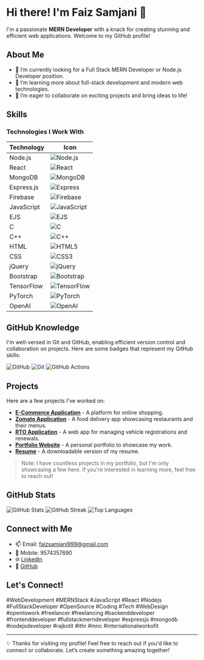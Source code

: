 # Hi there! I'm Faiz Samjani 👋

I'm a passionate **MERN Developer** with a knack for creating stunning and efficient web applications. Welcome to my GitHub profile!

## About Me

- 🔭 I’m currently looking for a Full Stack MERN Developer or Node.js Developer position.
- 🌱 I’m learning more about full-stack development and modern web technologies.
- 💼 I’m eager to collaborate on exciting projects and bring ideas to life!

## Skills

### Technologies I Work With

| Technology | Icon |
|------------|------|
| Node.js    | ![Node.js](https://img.shields.io/badge/Node.js-339933?style=flat&logo=nodedotjs&logoColor=white) |
| React      | ![React](https://img.shields.io/badge/React-61DAFB?style=flat&logo=react&logoColor=black) |
| MongoDB    | ![MongoDB](https://img.shields.io/badge/MongoDB-47A248?style=flat&logo=mongodb&logoColor=white) |
| Express.js | ![Express](https://img.shields.io/badge/Express.js-404D59?style=flat&logo=express&logoColor=white) |
| Firebase   | ![Firebase](https://img.shields.io/badge/Firebase-FFCA28?style=flat&logo=firebase&logoColor=black) |
| JavaScript | ![JavaScript](https://img.shields.io/badge/JavaScript-F7DF1E?style=flat&logo=javascript&logoColor=black) |
| EJS        | ![EJS](https://img.shields.io/badge/EJS-7B3F00?style=flat&logo=ejs&logoColor=white) |
| C          | ![C](https://img.shields.io/badge/C-A8B400?style=flat&logo=c&logoColor=white) |
| C++        | ![C++](https://img.shields.io/badge/C++-00599C?style=flat&logo=c%2B%2B&logoColor=white) |
| HTML       | ![HTML5](https://img.shields.io/badge/HTML5-E34F26?style=flat&logo=html5&logoColor=white) |
| CSS        | ![CSS3](https://img.shields.io/badge/CSS3-1572B6?style=flat&logo=css3&logoColor=white) |
| jQuery     | ![jQuery](https://img.shields.io/badge/jQuery-0769AD?style=flat&logo=jquery&logoColor=white) |
| Bootstrap  | ![Bootstrap](https://img.shields.io/badge/Bootstrap-563D7C?style=flat&logo=bootstrap&logoColor=white) |
| TensorFlow | ![TensorFlow](https://img.shields.io/badge/TensorFlow-EF573F?style=flat&logo=tensorflow&logoColor=white) |
| PyTorch    | ![PyTorch](https://img.shields.io/badge/PyTorch-EE4C2C?style=flat&logo=pytorch&logoColor=white) |
| OpenAI     | ![OpenAI](https://img.shields.io/badge/OpenAI-00A3E0?style=flat&logo=openai&logoColor=white) |

## GitHub Knowledge

I'm well-versed in Git and GitHub, enabling efficient version control and collaboration on projects. Here are some badges that represent my GitHub skills:

![GitHub](https://img.shields.io/badge/GitHub-181717?style=flat&logo=github&logoColor=white) 
![Git](https://img.shields.io/badge/Git-F05032?style=flat&logo=git&logoColor=white) 
![GitHub Actions](https://img.shields.io/badge/GitHub%20Actions-2088FF?style=flat&logo=githubactions&logoColor=white) 

## Projects

Here are a few projects I've worked on:

- **[E-Commerce Application](https://ecommerceappbyfaizsamjanifullstackdev.vercel.app/)** - A platform for online shopping.
- **[Zomato Application](https://zomato-app-node-js-faiz-samjani.onrender.com/)** - A food delivery app showcasing restaurants and their menus.
- **[RTO Application](https://rto-app-by-faiz-samjani-full-stack-dev.onrender.com)** - A web app for managing vehicle registrations and renewals.
- **[Portfolio Website](https://my-portfolio-one-tan-87.vercel.app/)** - A personal portfolio to showcase my work.
- **[Resume](https://drive.google.com/file/d/1FsRw4QjZfgDnlBoJ6r8NAx_rhbPiSOKB/view?usp=sharing)** - A downloadable version of my resume.

> Note: I have countless projects in my portfolio, but I'm only showcasing a few here. If you're interested in learning more, feel free to reach out!

## GitHub Stats

![GitHub Stats](https://github-readme-stats.vercel.app/api?username=Faizsamjani999&show_icons=true&theme=radical)
![GitHub Streak](https://github-readme-streak-stats.herokuapp.com/?user=Faizsamjani999&theme=radical)
![Top Languages](https://github-readme-stats.vercel.app/api/top-langs/?username=Faizsamjani999&theme=radical&layout=compact)

## Connect with Me

- 📫 Email: faizsamjani999@gmail.com
- 📱 Mobile: 9574357690
- 🌐 [LinkedIn](https://www.linkedin.com/in/faiz-samjani-72734919b/)
- 🐙 [GitHub](https://github.com/Faizsamjani999)

## Let's Connect!

#WebDevelopment #MERNStack #JavaScript #React #Nodejs #FullStackDeveloper #OpenSource #Coding #Tech #WebDesign #opentowork #freelancer #freelancing #backenddeveloper #frontenddeveloper #fullstackmerndeveloper #expressjs #mongodb #nodejsdeveloper #rajkotit #ithr #mnc #internationalworkofit 

---

✨ Thanks for visiting my profile! Feel free to reach out if you'd like to connect or collaborate. Let’s create something amazing together!
